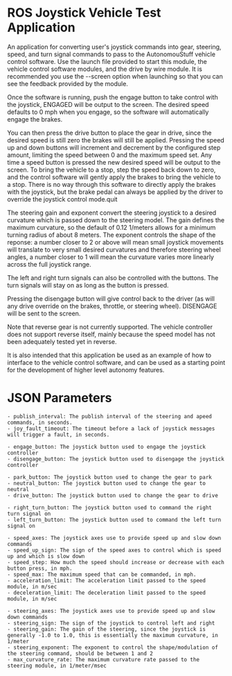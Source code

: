 # ROS Joystick Vehicle Test Application #

An application for converting user's joystick commands into gear, steering, speed, and turn signal commands
to pass to the AutonomouStuff vehicle control software.  Use the launch file provided to start this module,
the vehicle control software modules, and the drive by wire module.  It is recommended you use the --screen
option when launching so that you can see the feedback provided by the module.

Once the software is running, push the engage button to take control with the joystick, ENGAGED will be output to the screen.
The desired speed defaults to 0 mph when you engage, so the software will automatically engage the brakes.

You can then press the drive button to place the gear in drive, since the desired speed is still zero the brakes
will still be applied.  Pressing the speed up and down buttons will increment and decrement by the configured step
amount, limiting the speed between 0 and the maximum speed set.  Any time a speed button is pressed the new desired
speed will be output to the screen.  To bring the vehicle to a stop, step the speed back down to zero, and the control
software will gently apply the brakes to bring the vehicle to a stop.  There is no way through this software to directly
apply the brakes with the joystick, but the brake pedal can always be applied by the driver to override the joystick
control mode.quit

The steering gain and exponent convert the steering joystick to a desired curvature which is passed down to the
steering model.  The gain defines the maximum curvature, so the default of 0.12 1/meters allows for a minimum turning
radius of about 8 meters.  The exponent controls the shape of the reponse: a number closer to 2 or above will mean
small joystick movements will translate to very small desired curvatures and therefore steering wheel angles,
a number closer to 1 will mean the curvature varies more linearly across the full joystick range. 

The left and right turn signals can also be controlled with the buttons.  The turn signals will stay on as long
as the button is pressed.

Pressing the disengage button will give control back to the driver (as will any drive override on the brakes,
 throttle, or steering wheel).  DISENGAGE will be sent to the screen.

Note that reverse gear is not currently supported.  The vehicle controller does not support reverse itself, mainly
because the speed model has not been adequately tested yet in reverse.

It is also intended that this application be used as an example of how to interface to the vehicle control software,
 and can be used as a starting point for the development of higher level autonomy features.

# JSON Parameters #
    - publish_interval: The publish interval of the steering and apeed commands, in seconds.
    - joy_fault_timeout: The timeout before a lack of joystick messages will trigger a fault, in seconds.

    - engage_button: The joystick button used to engage the joystick controller
    - disengage_button: The joystick button used to disengage the joystick controller

    - park_button: The joystick button used to change the gear to park
    - neutral_button: The joystick button used to change the gear to neutral
    - drive_button: The joystick button used to change the gear to drive

    - right_turn_button: The joystick button used to command the right turn signal on
    - left_turn_button: The joystick button used to command the left turn signal on

    - speed_axes: The joystick axes use to provide speed up and slow down commands
    - speed_up_sign: The sign of the speed axes to control which is speed up and which is slow down
    - speed_step: How much the speed should increase or decrease with each button press, in mph.
    - speed_max: The maximum speed that can be commanded, in mph.
    - acceleration_limit: The acceleration limit passed to the speed module, in m/sec
    - deceleration_limit: The deceleration limit passed to the speed module, in m/sec

    - steering_axes: The joystick axes use to provide speed up and slow down commands
    - steering_sign: The sign of the joystick to control left and right
    - steering_gain: The gain of the steering, since the joystick is generally -1.0 to 1.0, this is essentially the maximum curvature, in 1/meter
    - steering_exponent: The exponent to control the shape/modulation of the steering command, should be between 1 and 2
    - max_curvature_rate: The maximum curvature rate passed to the steering module, in 1/meter/msec
